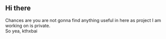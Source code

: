 ## Hi there
Chances are you are not gonna find anything useful in here as project I am working on is private.  
So yea, kthxbai
